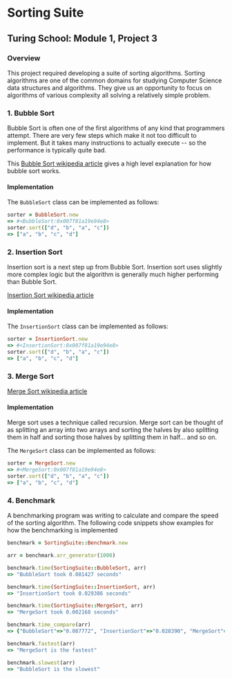 # Sorting Suite

## Turing School: Module 1, Project 3

### Overview

This project required developing a suite of sorting algorithms. 
Sorting algorithms are one of the common domains for studying Computer Science data structures and algorithms. They give us an opportunity to focus on algorithms of various complexity all solving a relatively simple problem.

### 1. Bubble Sort

Bubble Sort is often one of the first algorithms of any kind that programmers attempt. There are very few steps which make it not too difficult to implement. But it takes many instructions to actually execute -- so the performance is typically quite bad.

This [Bubble Sort wikipedia article](https://en.wikipedia.org/wiki/Bubble_sort) gives a high level explanation for how bubble sort works.

#### Implementation

The `BubbleSort` class can be implemented as follows:

```ruby
sorter = BubbleSort.new
=> #<BubbleSort:0x007f81a19e94e8>
sorter.sort(["d", "b", "a", "c"])
=> ["a", "b", "c", "d"]
```

### 2. Insertion Sort

Insertion sort is a next step up from Bubble Sort. Insertion sort uses slightly more complex logic but the algorithm is generally much higher performing than Bubble Sort.

[Insertion Sort wikipedia article](https://en.wikipedia.org/wiki/insertion_sort)

#### Implementation

The `InsertionSort` class can be implemented as follows:

```ruby
sorter = InsertionSort.new
=> #<InsertionSort:0x007f81a19e94e8>
sorter.sort(["d", "b", "a", "c"])
=> ["a", "b", "c", "d"]
```

### 3. Merge Sort

[Merge Sort wikipedia article](https://en.wikipedia.org/wiki/merge_sort)

#### Implementation

Merge sort uses a technique called recursion. Merge sort can be thought of as splitting an array into two arrays and sorting
the halves by also splitting them in half and sorting those halves by splitting
them in half... and so on.

The `MergeSort` class can be implemented as follows:

```ruby
sorter = MergeSort.new
=> #<MergeSort:0x007f81a19e94e8>
sorter.sort(["d", "b", "a", "c"])
=> ["a", "b", "c", "d"]
```

### 4. Benchmark

A benchmarking program was writing to calculate and compare the speed of the sorting algorithm. The following code snippets show examples for how the benchmarking is implemented

```ruby
benchmark = SortingSuite::Benchmark.new

arr = benchmark.arr_generator(1000)

benchmark.time(SortingSuite::BubbleSort, arr)
=> "BubbleSort took 0.081427 seconds"

benchmark.time(SortingSuite::InsertionSort, arr)
=> "InsertionSort took 0.029386 seconds"

benchmark.time(SortingSuite::MergeSort, arr)
=> "MergeSort took 0.002168 seconds"

benchmark.time_compare(arr)
=> {"BubbleSort"=>"0.087772", "InsertionSort"=>"0.028390", "MergeSort"=>"0.001860"}

benchmark.fastest(arr)
=> "MergeSort is the fastest"

benchmark.slowest(arr)
=> "BubbleSort is the slowest"
```
